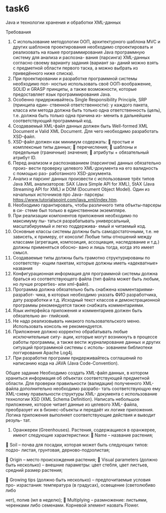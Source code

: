 # task6
Java и технологии хранения и обработки
XML-данных

Требования
1) C использование методологии ООП, архитектурного шаблона MVC и других
шаблонов проектирования необходимо спроектировать и реализовать на
языке программирования Java программную систему для анализа и распозна-
вания (парсинга) XML-данных согласно своему варианту задания (вариант за-
даний можно взять с предметной области первого таска, а можно выбрать из
приведённого ниже списка).
2) При проектировании и разработке программной системы необходимо пол-
ностью использовать своё ООП-воображение, SOLID и GRASP принципы, а
также возможности, которые предоставляет язык программирования Java.
3) Особенно придерживайтесь Single Responsibility Principle, SRP (принципа един-
ственной ответственности): у каждого пакета, класса или метода должна быть
только одна ответственность (цель), т.е. должна быть только одна причина из-
менить в дальнейшем соответствующий программный код.
4) Создаваемый XML-файл данных должен быть Well-formed XML Document и
Valid XML Document. Для чего необходимо разработать XSD-файл.
5) XSD-файл должен как минимум содержать:
 простые и комплексные типы данных;
 перечисления;
 шаблоны и предельные (граничные) значения;
 атрибуты + обязательный атрибут ID.
6) Перед анализом и распознаванием (парсингом) данных обязательно произ-
вести проверку целевого XML-документа на его валидность с помощью раз-
работанного XSD-документа.
7) Анализ и парсинг данных произвести с использование трёх типов Java XML
анализаторов: SAX (Java Simple API for XML), StAX (Java Streaming API for XML)
и DOM (Document Object Model). Один из начальных источников про Java-
парсеры: https://www.tutorialspoint.com/java_xml/index.htm.
8) Необходимо гарантировать, чтобы различного типа объкты-парсеры в си-
стеме был только в единственном экземпляре.
9) При реализации компонентов приложения необходимо по максимуму пы-
таться разрабатывать универсальный, масштабируемый и легко поддержива-
емый и читаемый код.
10) Основные классы системы должны быть самодостаточными, т.е. не зависеть,
к примеру, от консоли! Любые типы отношений между классами (агрегация,
композиция, ассоциация, наследование и т.д.) должны применяться обосно-
вано и лишь тогда, когда это имеет смысл.
11) Создаваемые типы должны быть грамотно структурированы по соответству-
ющим пакетам, которые должны иметь «адекватные» названия 
12) Конфигурационная информация для программной системы должна браться
из соответствующего файла (тип файла может быть любым, но лучше properties-
или xml-файл).
13) Программа должна обязательно быть снабжена комментариями-разработ-
чика, в которых необходимо указать ФИО разработчика, дату разработки и т.д.
Исходный текст классов и демонстрационной программы рекомендуется
также снабжать комментариями.
14) Язык интерфейса приложения и комментариев должен быть обязательно ан-
глийский.
15) Не надо реализовывать никакого пользовательского меню. Использовать
консоль не рекомендуется.
16) Приложение должно корректно обрабатывать любые исключительные ситу-
ации, которые могут возникнуть в процессе работы программы, а также вести
журналирование данных и других ситуаций программной системы с исполь-
зованием библиотеки логгирования Apache Log4j.
17) При разработке программ придерживайтесь соглашений по написанию кода
на JAVA (Java Code-Convention).

Общее задание
Необходимо создать XML-файл данных, в котором храниться информация об
объектах соответствующей предметной области. Для проверки правильности
(валидации) полученного XML-файла дополнительно необходимо разрабо-
тать соответствующую ему XML-схему правильности структуры XML-
документа с использование технологии XSD (XML Schema Definition).
Написать небольшое приложение, которое читает данные из целевого XML-
файла, преобразует их в бизнес-объекты и передаёт их логике приложения.
Логика приложения выполняет соответствующие действия и выводит резуль-
тат.

1) Оранжереи (Greenhouses). Растения, содержащиеся в оранжерее, имеют
следующие характеристики:
 Name – название растения;

 Soil – почва для посадки, которая может быть следующих типов: подзо-
листая, грунтовая, дерново-подзолистая;

 Origin – место происхождения растения;
 Visual рarameters (должно быть несколько) – внешние параметры: цвет
стебля, цвет листьев, средний размер растения;

 Growing tips (должно быть несколько) – предпочитаемые условия про-
израстания: температура (в градусах), освещение (светолюбиво либо

нет), полив (мл в неделю);
 Multiplying – размножение: листьями, черенками либо семенами.
Корневой элемент назвать Flower.
